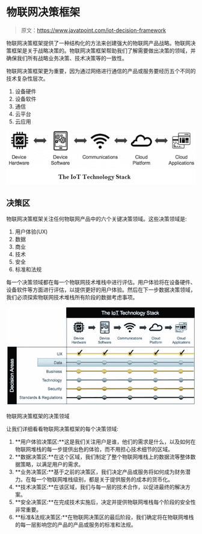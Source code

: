 # 物联网决策框架

> 原文：<https://www.javatpoint.com/iot-decision-framework>

物联网决策框架提供了一种结构化的方法来创建强大的物联网产品战略。物联网决策框架是关于战略决策的。物联网决策框架帮助我们了解需要做出决策的领域，并确保我们所有战略业务决策、技术决策等的一致性。

物联网决策框架更为重要，因为通过网络进行通信的产品或服务要经历五个不同的技术复杂性层次。

1.  设备硬件
2.  设备软件
3.  通信
4.  云平台
5.  云应用

![Internet of Things (IoT) Decision Framework](img/8cf7c57c0470ef45797dd2bf839bd8f0.png)

## 决策区

物联网决策框架关注任何物联网产品中的六个关键决策领域。这些决策领域是:

1.  用户体验(UX)
2.  数据
3.  商业
4.  技术
5.  安全
6.  标准和法规

每一个决策领域都在每一个物联网技术堆栈中进行评估。用户体验将在设备硬件、设备软件等方面进行评估，以提供更好的用户体验。然后在下一步数据决策领域，我们必须探索物联网技术堆栈所有阶段的数据考虑事项。

![Internet of Things (IoT) Decision Framework](img/e4cf332230133e7d73dc9293f493a9ca.png)

物联网决策框架的决策领域

让我们详细看看物联网决策框架的每个决策领域:

1.  **用户体验决策区:**这是我们关注用户是谁，他们的需求是什么，以及如何在物联网堆栈的每一步提供出色的体验，而不用担心技术细节的区域。
2.  **数据决策区:**在这个区域，我们制定了整个物联网堆栈上的数据流等整体数据策略，以满足用户的需求。
3.  **业务决策区:**基于之前的决策区，我们决定产品或服务将如何成为财务潜力。在每一个物联网堆栈级别，都是关于提供服务的成本的货币化。
4.  **技术决策区:**在该区域，我们与每一层的技术合作，以促进最终的解决方案。
5.  **安全决策区:**在完成技术实施后，决定并提供物联网堆栈每个阶段的安全性非常重要。
6.  **标准&法规决策区:**在物联网决策区的最后阶段，我们确定将在物联网堆栈的每一层影响您的产品的产品或服务的标准和法规。